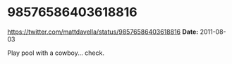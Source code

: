 # 98576586403618816
https://twitter.com/mattdavella/status/98576586403618816
**Date:** 2011-08-03

Play pool with a cowboy... check.
